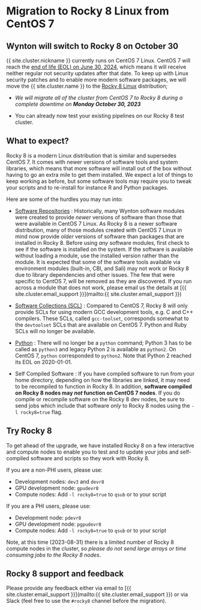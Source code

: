 # Migration to Rocky 8 Linux from CentOS 7

## Wynton will switch to Rocky 8 on October 30

{{ site.cluster.nickname }} currently runs on CentOS 7 Linux. CentOS 7
will reach the [end of life (EOL) on June 30, 2024], which means it will
receive neither regular not security updates after that date.  To keep
up with Linux security patches and to enable more modern software
packages, we will move the {{ site.cluster.name }} to the [Rocky 8
Linux](https://rockylinux.org/) distribution;

* _We will migrate all of the cluster from CentOS 7 to Rocky 8 during
    a complete downtime on **Monday October 30, 2023**_

* You can already now test your existing pipelines on our Rocky 8 test
  cluster.



## What to expect?

Rocky 8 is a modern Linux distribution that is similar and supersedes
CentOS 7. It comes with newer versions of software tools and system
libraries, which means that more software will install out of the box
without having to go an extra mile to get them installed.  We expect a
lot of things to keep working as before, but some software tools may
require you to tweak your scripts and to re-install for instance R and
Python packages.

Here are some of the hurdles you may run into:

* [Software Repositories] : Historically, many Wynton software modules
  were created to provide _newer_ versions of software than those that
  were available in CentOS 7 Linux. As Rocky 8 is a newer software
  distribution, many of those modules created with CentOS 7 Linux in
  mind now provide _older_ versions of software than packages that are
  installed in Rocky 8. Before using _any_ software modules, first
  check to see if the software is installed on the system. If the
  software is available without loading a module, use the installed
  version rather than the module.  It is expected that some of the
  software tools available via environment modules (built-in, CBI, and
  Sali) may not work or Rocky 8 due to library dependencies and other
  issues.  The few that were specific to CentOS 7, will be removed as
  they are discovered.  If you run across a module that does not work,
  please email us the details at [{{ site.cluster.email_support
  }}](mailto:{{ site.cluster.email_support }})

* [Software Collections (SCL)] : Compared to CentOS 7, Rocky 8 will
  only provide SCLs for using modern GCC development tools, e.g. C and
  C++ compilers.  These SCLs, called `gcc-toolset`, corresponds
  somewhat to the `devtoolset` SCLs that are available on CentOS 7.
  Python and Ruby SCLs will no longer be available.

* [Python] : There will no longer be a `python` command; Python 3 has
  to be called as `python3` and legacy Python 2 is available as
  `python2`. On CentOS 7, `python` corresponded to `python2`.  Note
  that Python 2 reached its EOL on 2020-01-01.

* Self Compiled Software : If you have compiled software to run from
  your home directory, depending on how the libraries are linked, it
  may need to be recompiled to function in Rocky 8. In addition,
  **software compiled on Rocky 8 nodes may _not_ function on CentOS 7
  nodes**. If you do compile or recompile software on the Rocky 8 dev
  nodes, be sure to send jobs which include that software _only_ to
  Rocky 8 nodes using the `-l rocky8=true` flag.


## Try Rocky 8

To get ahead of the upgrade, we have installed Rocky 8 on a few
interactive and compute nodes to enable you to test and to update your
jobs and self-compiled software and scripts so they work with Rocky 8.

If you are a non-PHI users, please use:

 * Development nodes: `dev3` and `devr8`
 * GPU development node: `gpudevr8`
 * Compute nodes: Add `-l rocky8=true` to `qsub` or to your script

If you are a PHI users, please use:

 * Development node: `pdevr8`
 * GPU development node: `pgpudevr8`
 * Compute nodes: Add `-l rocky8=true` to `qsub` or to your script

Note, at this time (2023-08-31) there is a limited number of Rocky 8
compute nodes in the cluster, so _please do not send large arrays or
time consuming jobs to the Rocky 8 nodes_.


## Rocky 8 support and feedback

Please provide any feedback either via email to [{{
site.cluster.email_support }}](mailto:{{ site.cluster.email_support
}}) or via Slack (feel free to use the `#rocky8` channel before the
migration).


[end of life (EOL) on June 30, 2024]: https://www.redhat.com/en/topics/linux/centos-linux-eol
[Software Repositories]: software-repositories.html
[Software Collections (SCL)]: scl.html
[Python]: ../howto/python.html
